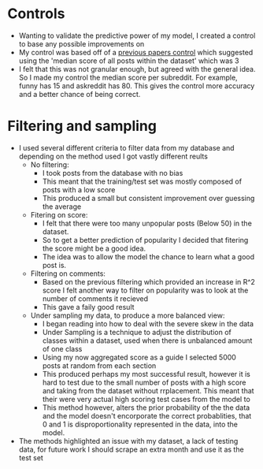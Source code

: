 # Controls
* Wanting to validate the predictive power of my model, I created a control to base any possible improvements on
* My control was based off of a [previous papers control](http://cs229.stanford.edu/proj2012/ZamoshchinSegall-PredictingRedditPostPopularity.pdf) which suggested using the 'median score of all posts within the dataset' which was 3
* I felt that this was not granular enough, but agreed with the general idea. So I made my control the median score per subreddit. For example, funny has 15 and askreddit has 80. This gives the control more accuracy and a better chance of being correct.


# Filtering and sampling
* I used several different criteria to filter data from my database and depending on the method used I got vastly different reults
    * No filtering: 
        * I took posts from the database with no bias
        * This meant that the training/test set was mostly composed of posts with a low score
        * This produced a small but consistent improvement over guessing the average
    * Fitering on score:
        * I felt that there were too many unpopular posts (Below 50) in the dataset. 
        * So to get a better prediction of popularity I decided that fitering the score might be a good idea.
        * The idea was to allow the model the chance to learn what a good post is. 
    * Filtering on comments:
        * Based on the previous filtering which provided an increase in R^2 score I felt another way to filter on popularity was to look at the number of comments it recieved
        * This gave a faily good result
    * Under sampling my data, to produce a more balanced view:
        * I began reading into how to deal with the severe skew in the data 
        * Under Sampling is a technique to adjust the distribution of classes within a dataset, used when there is unbalanced amount of one class
        * Using my now aggregated score as a guide I selected 5000 posts at random from each section
        * This produced perhaps my most successful result, however it is hard to test due to the small number of posts with a high score and taking from the dataset without rrplacement. 
This meant that their were very actual high scoring test cases from the model to 
        * This method however, alters the prior probability of the the data and the model doesn't encorporate the correct probablities, that 0 and 1 is disproportionality represented in the data, into the model.
* The methods highlighted an issue with my dataset, a lack of testing data, for future work I should scrape an extra month and use it as the test set